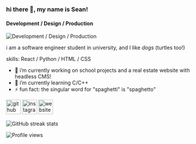 ### hi there 👋, my name is **Sean**!
#### Development / Design / Production
![Development / Design / Production](https://i.ibb.co/T0mPtPS/Black-and-White-Minimalist-Financial-Analyst-Linkedin-Banner.png)

i am a software engineer student in university, and I like *dogs* (turtles too!)

skills: React / Python / HTML / CSS

- 🔭 i’m currently working on school projects and a real estate website with headless CMS! 
- 🌱 i’m currently learning C/C++ 
- ⚡ fun fact: the singular word for "spaghetti" is "spaghetto" 


[<img src='https://cdn.jsdelivr.net/npm/simple-icons@3.0.1/icons/github.svg' alt='github' height='40'>](https://github.com/szeanx)  [<img src='https://cdn.jsdelivr.net/npm/simple-icons@3.0.1/icons/instagram.svg' alt='instagram' height='40'>](https://www.instagram.com/awitsean/)  [<img src='https://cdn.jsdelivr.net/npm/simple-icons@3.0.1/icons/icloud.svg' alt='website' height='40'>](https://seanrel.codes)  

![GitHub streak stats](https://github-readme-streak-stats.herokuapp.com/?user=szeanx)  

![Profile views](https://gpvc.arturio.dev/szeanx)  
